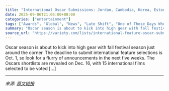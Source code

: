 ```yaml
---
title: "International Oscar Submissions: Jordan, Cambodia, Korea, Estonia Among Recent Additions"
date: 2025-09-06T21:05:00+08:00
categories: ["entertainment"]
tags: ["Awards", "Global", "News", "Late Shift", "One of Those Days When Hemme Dies", "Oscars"]
summary: "Oscar season is about to kick into high gear with fall festival season just around the corner. The deadline to submit international feature selections is Oct. 1, so look for a flurry of announcements "
source_url: "https://variety.com/lists/international-feature-oscar-submissions/"
---
```


Oscar season is about to kick into high gear with fall festival season just around the corner. The deadline to submit international feature selections is Oct. 1, so look for a flurry of announcements in the next five weeks. The Oscars shortlists are revealed on Dec. 16, with 15 international films selected to be voted [&#8230;]

---

*来源: [原文链接](https://variety.com/lists/international-feature-oscar-submissions/)*
